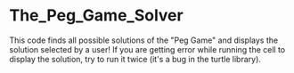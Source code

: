 # The_Peg_Game_Solver
This code finds all possible solutions of the "Peg Game" and displays the solution selected by a user! 
If you are getting error while running the cell to display the solution, try to run it twice (it's a bug in the turtle library).

